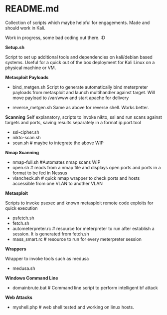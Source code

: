 README.md
=======
Collection of scripts which maybe helpful for engagements.
Made and should work in Kali.

Work in progress, some bad coding out there. :D

**Setup.sh**

Script to set up additional tools and dependencies on kali/debian based systems.
Useful for a quick out of the box deployment for Kali Linux on a physical machine or VM.

**Metasploit Payloads**
* bind_metgen.sh
Script to generate automatically bind meterpreter payloads from metasploit and
launch multihandler against target. Will move payload to /var/www and start apache for delivery

* reverse_metgen.sh
Same as above for reverse shell. Works better.

**Scanning**
Self explanatory, scripts to invoke nikto, ssl and run scans against targets and ports, saving results separately
in a format ip.port.tool

* ssl-cipher.sh
* nikto-scan.sh
* scan.sh # maybe to integrate the above WIP

**Nmap Scanning**

* nmap-full.sh #Automates nmap scans WIP
* open.sh # reads from a nmap file and displays open ports and ports in a format to be fed in Nessus
* vlancheck.sh # quick nmap wrapper to check ports and hosts accessible from one VLAN to another VLAN 

**Metasploit**

Scripts to invoke psexec and known metasploit remote code exploits for quick execution
* psfetch.sh
* fetch.sh
* autometerpreter.rc # resource for meterpreter to run after establish a session. It is generated from fetch.sh
* mass_smart.rc # resource to run for every meterpreter session

**Wrappers**

Wrapper to invoke tools such as medusa
* medusa.sh 

**Windows Command Line**

* domainbrute.bat # Command line script to perform intelligent bf attack
 
**Web Attacks**
* myshell.php # web shell tested and working on linux hosts.


